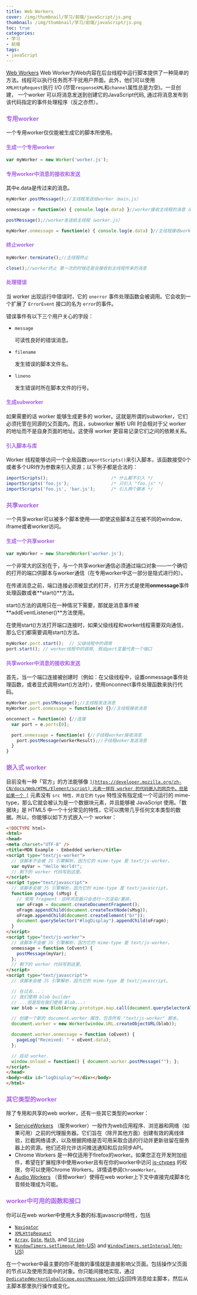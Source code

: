 ```yaml
---
title: Web Workers
cover: /img/thumbnail/学习/前端/javaScript/js.png
thumbnail: /img/thumbnail/学习/前端/javaScript/js.png
toc: true
categories: 
- 学习
- 前端
tags: 
- javaScript
---
```


[Web Workers](https://developer.mozilla.org/zh-CN/docs/Web/API/Web_Workers_API/Using_web_workers)
Web Worker为Web内容在后台线程中运行脚本提供了一种简单的方法。线程可以执行任务而不干扰用户界面。此外，他们可以使用`XMLHttpRequest`执行 I/O  (尽管`responseXML`和`channel`属性总是为空)。一旦创建， 一个worker 可以将消息发送到创建它的JavaScript代码, 通过将消息发布到该代码指定的事件处理程序（反之亦然）。
<!--more-->
### <font color=#a862ea>专用worker</font>

一个专用worker仅仅能被生成它的脚本所使用。

#### <font color=#a862ea>生成一个专用worker</font>

```js
var myWorker = new Worker('worker.js');
```

#### <font color=#a862ea>专用worker中消息的接收和发送</font>

其中e.data是传过来的消息。

```js
myWorker.postMessage();//主线程发送给worker（main.js）

onmessage = function(e) { console.log(e.data) }//worker接收主线程的消息（worker.js）

postMessage();//worker发送给主线程（worker.js）

myWorker.onmessage = function(e) { console.log(e.data) }//主线程接收worker的消息（main.js）
```

#### <font color=#a862ea>终止worker</font>

```js
myWorker.terminate();//主线程终止

close();//worker终止 第一次的时候还是会接收到主线程传来的消息
```

#### <font color=#a862ea>处理错误</font>

当 worker 出现运行中错误时，它的 `onerror` 事件处理函数会被调用。它会收到一个扩展了 `ErrorEvent` 接口的名为 `error`的事件。

错误事件有以下三个用户关心的字段：

- `message`

  可读性良好的错误消息。

- `filename`

  发生错误的脚本文件名。

- `lineno`

  发生错误时所在脚本文件的行号。

#### <font color=#a862ea>生成subworker</font>

如果需要的话 worker 能够生成更多的 worker。这就是所谓的subworker，它们必须托管在同源的父页面内。而且，subworker 解析 URI 时会相对于父 worker 的地址而不是自身页面的地址。这使得 worker 更容易记录它们之间的依赖关系。

#### <font color=#a862ea>引入脚本与库</font>

Worker 线程能够访问一个全局函数`importScripts()`来引入脚本，该函数接受0个或者多个URI作为参数来引入资源；以下例子都是合法的：

```js
importScripts();                        /* 什么都不引入 */
importScripts('foo.js');                /* 只引入 "foo.js" */
importScripts('foo.js', 'bar.js');      /* 引入两个脚本 */
```

### <font color=#a862ea>共享worker</font>

一个共享worker可以被多个脚本使用——即使这些脚本正在被不同的window、iframe或者worker访问。

#### <font color=#a862ea>生成一个共享worker</font>

```js
var myWorker = new SharedWorker('worker.js');
```

一个非常大的区别在于，与一个共享worker通信必须通过端口对象——一个确切的打开的端口供脚本与worker通信（在专用worker中这一部分是隐式进行的）。

在传递消息之前，端口连接必须被显式的打开，打开方式是使用**onmessage**事件处理函数或者**start()**方法。

start()方法的调用只在一种情况下需要，那就是消息事件被**addEventListener()**方法使用。

在使用start()方法打开端口连接时，如果父级线程和worker线程需要双向通信，那么它们都需要调用start()方法。

```js
myWorker.port.start();  // 父级线程中的调用
port.start(); // worker线程中的调用, 假设port变量代表一个端口
```

#### <font color=#a862ea>共享worker中消息的接收和发送</font>

首先，当一个端口连接被创建时（例如：在父级线程中，设置onmessage事件处理函数，或者显式调用start()方法时），使用onconnect事件处理函数来执行代码。

```js
myWorker.port.postMessage();//主线程发送消息
myWorker.port.onmessage = function(e) {}//主线程接收消息
```

```js
onconnect = function(e) {//连接
  var port = e.ports[0];

  port.onmessage = function(e) {//子线程worker接收消息
    port.postMessage(workerResult);//子线程woker发送消息
  }
}
```

### <font color=#a862ea>嵌入式 worker</font>

目前没有一种「官方」的方法能够像 [``](https://developer.mozilla.org/zh-CN/docs/Web/HTML/Element/script) 元素一样将 worker 的代码嵌入的网页中。但是如果一个 [``](https://developer.mozilla.org/zh-CN/docs/Web/HTML/Element/script) 元素没有 `src 特性，并且它的` `type` 特性没有指定成一个可运行的 mime-type，那么它就会被认为是一个数据块元素，并且能够被 JavaScript 使用。「数据块」是 HTML5 中一个十分常见的特性，它可以携带几乎任何文本类型的数据。所以，你能够以如下方式嵌入一个 worker：

```html
<!DOCTYPE html>
<html>
<head>
<meta charset="UTF-8" />
<title>MDN Example - Embedded worker</title>
<script type="text/js-worker">
  // 该脚本不会被 JS 引擎解析，因为它的 mime-type 是 text/js-worker。
  var myVar = "Hello World!";
  // 剩下的 worker 代码写到这里。
</script>
<script type="text/javascript">
  // 该脚本会被 JS 引擎解析，因为它的 mime-type 是 text/javascript。
  function pageLog (sMsg) {
    // 使用 fragment：这样浏览器只会进行一次渲染/重排。
    var oFragm = document.createDocumentFragment();
    oFragm.appendChild(document.createTextNode(sMsg));
    oFragm.appendChild(document.createElement("br"));
    document.querySelector("#logDisplay").appendChild(oFragm);
  }
</script>
<script type="text/js-worker">
  // 该脚本不会被 JS 引擎解析，因为它的 mime-type 是 text/js-worker。
  onmessage = function (oEvent) {
    postMessage(myVar);
  };
  // 剩下的 worker 代码写到这里。
</script>
<script type="text/javascript">
  // 该脚本会被 JS 引擎解析，因为它的 mime-type 是 text/javascript。

  // 在过去...：
  // 我们使用 blob builder
  // ...但是现在我们使用 Blob...:
  var blob = new Blob(Array.prototype.map.call(document.querySelectorAll("script[type=\"text\/js-worker\"]"), function (oScript) { return oScript.textContent; }),{type: "text/javascript"});

  // 创建一个新的 document.worker 属性，包含所有 "text/js-worker" 脚本。
  document.worker = new Worker(window.URL.createObjectURL(blob));

  document.worker.onmessage = function (oEvent) {
    pageLog("Received: " + oEvent.data);
  };

  // 启动 worker.
  window.onload = function() { document.worker.postMessage(""); };
</script>
</head>
<body><div id="logDisplay"></div></body>
</html>
```

### <font color=#a862ea>其它类型的worker</font>

除了专用和共享的web worker，还有一些其它类型的worker：

- [ServiceWorkers](https://developer.mozilla.org/en-US/docs/Web/API/ServiceWorker_API) （服务worker）一般作为web应用程序、浏览器和网络（如果可用）之前的代理服务器。它们旨在（除开其他方面）创建有效的离线体验，拦截网络请求，以及根据网络是否可用采取合适的行动并更新驻留在服务器上的资源。他们还将允许访问推送通知和后台同步API。
- Chrome Workers 是一种仅适用于firefox的worker。如果您正在开发附加组件，希望在扩展程序中使用worker且有在你的worker中访问 [js-ctypes](https://developer.mozilla.org/en/js-ctypes) 的权限，你可以使用Chrome Workers。详情请参阅`ChromeWorker`。
- [Audio Workers](https://developer.mozilla.org/en-US/docs/Web/API/Web_Audio_API#Audio_Workers) （音频worker）使得在web worker上下文中直接完成脚本化音频处理成为可能。

### <font color=#a862ea>worker中可用的函数和接口</font>

你可以在web worker中使用大多数的标准javascript特性，包括

- [`Navigator`](https://developer.mozilla.org/zh-CN/docs/Web/API/Navigator)
- [`XMLHttpRequest`](https://developer.mozilla.org/zh-CN/docs/Web/API/XMLHttpRequest)
- [`Array`](https://developer.mozilla.org/zh-CN/docs/Web/JavaScript/Reference/Global_Objects/Array), [`Date`](https://developer.mozilla.org/zh-CN/docs/Web/JavaScript/Reference/Global_Objects/Date), [`Math`](https://developer.mozilla.org/zh-CN/docs/Web/JavaScript/Reference/Global_Objects/Math), and [`String`](https://developer.mozilla.org/zh-CN/docs/Web/JavaScript/Reference/Global_Objects/String)
- [`WindowTimers.setTimeout` (en-US)](https://developer.mozilla.org/en-US/docs/Web/API/setTimeout) and [`WindowTimers.setInterval` (en-US)](https://developer.mozilla.org/en-US/docs/Web/API/setInterval)

在一个worker中最主要的你不能做的事情就是直接影响父页面。包括操作父页面的节点以及使用页面中的对象。你只能间接地实现，通过[`DedicatedWorkerGlobalScope.postMessage` (en-US)](https://developer.mozilla.org/en-US/docs/Web/API/DedicatedWorkerGlobalScope/postMessage)回传消息给主脚本，然后从主脚本那里执行操作或变化。